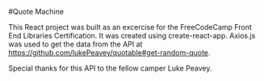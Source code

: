 #Quote Machine

This React project was built as an excercise for the FreeCodeCamp Front End Libraries Certification.
It was created using create-react-app. Axios.js was used to get the data from the API at https://github.com/lukePeavey/quotable#get-random-quote.

Special thanks for this API to the fellow camper Luke Peavey.
